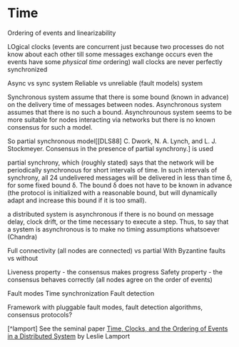 # Time

Ordering of events and linearizability

LOgical clocks (events are concurrent just because two processes do not know about each other till some messages exchange occurs even the events have some *physical time* ordering)
wall clocks are never perfectly synchronized

Async vs sync system
Reliable vs unreliable (fault models) system

Synchronous system assume that there is some bound (known in advance) on the delivery time of messages between nodes.
Asynchronous system assumes that there is no such a bound. Asynchrounous system seems to be more suitable for nodes interacting via networks but there is no known consensus for such a model.

So partial synchronous model[[DLS88] C. Dwork, N. A. Lynch, and L. J. Stockmeyer. Consensus in the presence of
partial synchrony.] is used 

partial synchrony, which (roughly stated) says that the network will
be periodically synchronous for short intervals of time. In such intervals of synchrony, all
24
undelivered messages will be delivered in less than time δ, for some fixed bound δ. The
bound δ does not have to be known in advance (the protocol is initialized with a reasonable
bound, but will dynamically adapt and increase this bound if it is too small). 

a distributed system is asynchronous if there is no bound on message delay, clock drift, or the time
necessary to execute a step. Thus, to say that a system is asynchronous is to
make no timing assumptions whatsoever (Chandra)

Full connectivity (all nodes are connected) vs partial
With Byzantine faults vs without

Liveness property - the consensus makes progress
Safety property - the consensus behaves correctly (all nodes agree on the order of events)

Fault modes
Time synchronization
Fault detection

Framework with pluggable fault modes, fault detection algorithms, consensus protocols?


[^lamport] See the seminal paper [Time, Clocks, and the Ordering of Events in a Distributed System](https://amturing.acm.org/p558-lamport.pdf) by Leslie Lamport 